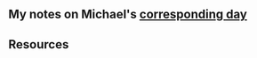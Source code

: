 ## My notes on Michael's [corresponding day](https://www.90daysofdevops.com/2022/day81/)


## Resources

